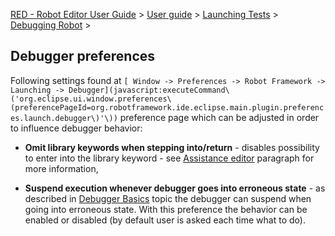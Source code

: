 [RED - Robot Editor User Guide](http://nokia.github.io/RED/help/index.md) >
[User guide](http://nokia.github.io/RED/help/user_guide/user_guide.md) >
[Launching Tests](http://nokia.github.io/RED/help/user_guide/launching.md) >
[Debugging
Robot](http://nokia.github.io/RED/help/user_guide/launching/debug.md) >

## Debugger preferences

Following settings found at `[ Window -> Preferences -> Robot Framework ->
Launching ->
Debugger](javascript:executeCommand\('org.eclipse.ui.window.preferences\(preferencePageId=org.robotframework.ide.eclipse.main.plugin.preferences.launch.debugger\)'\))`
preference page which can be adjusted in order to influence debugger behavior:

  * **Omit library keywords when stepping into/return** \- disables possibility to enter into the library keyword - see [Assistance editor](hitting_a_breakpoint.html#assist_editor) paragraph for more information, 

  * **Suspend execution whenever debugger goes into erroneous state** \- as described in [ Debugger Basics](../debug.md) topic the debugger can suspend when going into erroneous state. With this preference the behavior can be enabled or disabled (by default user is asked each time what to do). 


